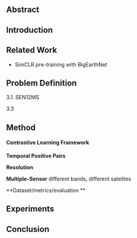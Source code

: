 ## Abstract 




## Introduction 





## Related Work 

- SimCLR pre-training with BigEarthNet



## Problem Definition 

3.1. SEN12MS



3.3 


## Method 

 
#### Contrastive Learning Framework

**Temporal Positive Pairs**


**Resolution**


**Multiple-Sensor** 
different bands, different satelites 


**Dataset/metrics/evaluation **


## Experiments 







## Conclusion 